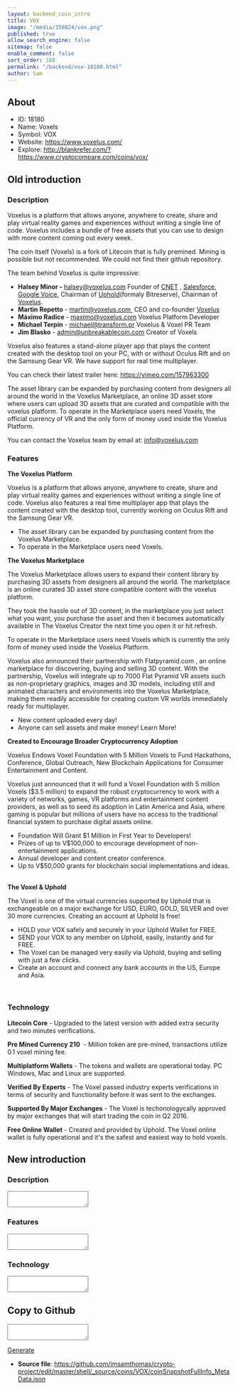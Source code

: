 ```yaml
---
layout: backend_coin_intro
title: VOX
image: "/media/350824/vox.png"
published: true
allow_search_engine: false
sitemap: false
enable_comment: false
sort_order: 188
permalink: "/backend/vox-18180.html"
author: Sam
---
```


## About

- ID: 18180
- Name: Voxels
- Symbol: VOX
- Website: https://www.voxelus.com/
- Explore: http://blankrefer.com/?https://www.cryptocompare.com/coins/vox/


## Old introduction

### Description

<p>Voxelus is a platform that allows anyone, anywhere to create, share and play virtual reality games and experiences without writing a single line of code. Voxelus includes a bundle of free assets that you can use to design with more content coming out every week.</p><p>The coin itself (Voxels) is a fork of Litecoin that is fully premined. Mining is possible but not recommended. We could not find their github repository.</p><p>The team behind <span>Voxelus is quite impressive:</span></p><ul><li><span><strong>Halsey Minor - </strong><a href="mailto:halsey@voxelus.com">halsey@voxelus.com</a><span> </span><span>Founder of </span><a href="http://www.cnet.com/" target="_blank">CNET</a><span> , </span><a href="http://www.salesforce.com/" target="_blank">Salesforce</a><span>, </span><a href="https://www.google.com/voice/" target="_blank">Google Voice</a><span>, Chairman of </span><a href="https://uphold.com/" target="_blank">Uphold</a><span>(formaly Bitreserve), Chairman of </span><a href="http://www.voxelus.com/" target="_blank">Voxelus</a><span>.</span></span></li><li><span><span><strong>Martin Repetto</strong> - <a href="mailto:martin@voxelus.com">martin@voxelus.com </a> <span>CEO and co-founder </span><a href="http://www.voxelus.com/" target="_blank">Voxelus</a></span></span></li><li><span><span><strong>Máximo Radice</strong> - <a href="mailto:maximo@voxelus.com">maximo@voxelus.com</a> <span>Voxelus Platform Developer</span></span></span></li><li><span><span><span><strong>Michael Terpin</strong> - <a href="mailto:michael@transform.pr">michael@transform.pr</a> <span>Voxelus &amp; Voxel PR Team</span></span></span></span></li><li><span><span><span><strong>Jim Blasko</strong> - <a href="mailto:admin@unbreakablecoin.com">admin@unbreakablecoin.com</a> <span>Creator of Voxels</span></span></span></span></li></ul><p>Voxelus also features a stand-alone player app that plays the content created with the desktop tool on your PC, with or without Oculus Rift and on the Samsung Gear VR. We have support for real time multiplayer.</p><p>You can check their latest trailer here: <a href="https://vimeo.com/157963300" target="_blank">https://vimeo.com/157963300</a></p><p>The asset library can be expanded by purchasing content from designers all around the world in the Voxelus Marketplace, an online 3D asset store where users can upload 3D assets that are curated and compatible with the voxelus platform. To operate in the Marketplace users need Voxels, the official currency of VR and the only form of money used inside the Voxelus Platform.</p><p>You can contact the Voxelus team by email at: <a href="mailto:info@voxelus.com">info@voxelus.com</a></p>

### Features
<p><strong>The Voxelus Platform </strong></p><p>Voxelus is a platform that allows anyone, anywhere to create, share and play virtual reality games and experiences without writing a single line of code. Voxelus also features a real time multiplayer app that plays the content created with the desktop tool, currently working on Oculus Rift and the Samsung Gear VR.  </p><ul><li>The asset library can be expanded by purchasing content from the Voxelus Marketplace.</li><li>To operate in the Marketplace users need Voxels.</li></ul><p><strong>The Voxelus Marketplace </strong></p><p>The Voxelus Marketplace allows users to expand their content library by purchasing 3D assets from designers all around the world. The marketplace is an online curated 3D asset store compatible content with the voxelus platform.</p><p>They took the hassle out of 3D content, in the marketplace you just select what you want, you purchase the asset and then it becomes automatically available in The Voxelus Creator the next time you open it or hit refresh. </p><p>To operate in the Marketplace users need Voxels which is currently the only form of money used inside the Voxelus Platform. </p><p>Voxelus also announced their partnership with Flatpyramid.com , an online marketplace for discovering, buying and selling 3D content. With the partnership, Voxelus will integrate up to 7000 Flat Pyramid VR assets such as non-proprietary graphics, images and 3D models, including still and animated characters and environments into the Voxelus Marketplace, making them readily accessible for creating custom VR worlds immediately ready for multiplayer.  </p><ul><li>New content uploaded every day!  </li><li>Anyone can sell assets and make money! Learn More!  </li></ul><p><strong>Created to Encourage Broader Cryptocurrency Adoption </strong></p><p>Voxelus Endows Voxel Foundation with 5 Million Voxels to Fund Hackathons, Conference, Global Outreach, New Blockchain Applications for Consumer Entertainment and Content.</p><p>Voxelus just announced that it will fund a Voxel Foundation with 5 million Voxels ($3.5 million) to expand the robust cryptocurrency to work with a variety of networks, games, VR platforms and entertainment content providers, as well as to seed its adoption in Latin America and Asia, where gaming is popular but millions of users have no access to the traditional financial system to purchase digital assets online.</p><ul><li>Foundation Will Grant $1 Million in First Year to Developers!  </li><li>Prizes of up to V$100,000 to encourage development of non-entertainment applications.  </li><li>Annual developer and content creator conference.  </li><li>Up to V$50,000 grants for blockchain social implementations and ideas.  </li></ul><p><strong>The Voxel &amp; Uphold </strong></p><p>The Voxel is one of the virtual currencies supported by Uphold that is exchangeable on a major exchange for USD, EURO, GOLD, SILVER and over 30 more currencies. Creating an account at Uphold Is free!  </p><ul><li>HOLD your VOX safely and securely in your Uphold Wallet for FREE.  </li><li>SEND your VOX to any member on Uphold, easily, instantly and for FREE.  </li><li>The Voxel can be managed very easily via Uphold, buying and selling with just a few clicks.  </li><li>Create an account and connect any bank accounts in the US, Europe and Asia.  </li></ul><p> </p>

### Technology
<p><strong>Litecoin Core</strong> - Upgraded to the latest version with added extra security and two minutes verifications.</p><p><strong>Pre Mined Currency 210</strong>  - Million token are pre-mined, transactions utilize 0.1 voxel mining fee.</p><p><strong>Multiplatform Wallets</strong> - The tokens and wallets are operational today. PC Windows, Mac and Linux are supported.</p><p><strong>Verified By Experts</strong> - The Voxel passed industry experts verifications in terms of security and functionality before it was sent to the exchanges.</p><p><strong>Supported By Major Exchanges</strong> - The Voxel is techonologycally approved by major exchanges that will start trading the coin in Q2 2016.</p><p><strong>Free Online Wallet</strong> - Created and provided by Uphold. The Voxel online wallet is fully operational and it&#39;s the safest and easiest way to hold voxels.</p>



## New introduction


### Description
<textarea id="meta_description" name="description"></textarea>

### Features
<textarea id="meta_features" name="features"></textarea>

### Technology
<textarea id="meta_technology" name="technology"></textarea>


## Copy to Github

<textarea id="coinsnapshotfullinfo_metadata"></textarea>

<a href="#gen" onclick="generateMetaDatJson()">Generate</a>

- **Source file**: <a href="https://github.com/imsamthomas/crypto-project/edit/master/shell/_source/coins/VOX/coinSnapshotFullInfo_MetaData.json">https://github.com/imsamthomas/crypto-project/edit/master/shell/_source/coins/VOX/coinSnapshotFullInfo_MetaData.json</a>


